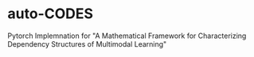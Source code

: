 # auto-CODES
Pytorch Implemnation for "A Mathematical Framework for Characterizing Dependency Structures of Multimodal Learning"
